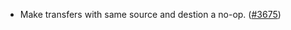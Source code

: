 - Make transfers with same source and destion a no-op.
  ([\#3675](https://github.com/anoma/namada/pull/3675))